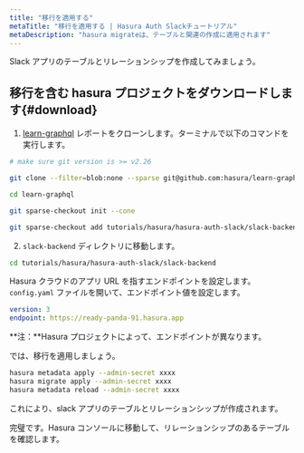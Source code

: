 ```yaml
---
title: "移行を適用する"
metaTitle: "移行を適用する | Hasura Auth Slackチュートリアル"
metaDescription: "hasura migrateは、テーブルと関連の作成に適用されます"
---
```


Slack アプリのテーブルとリレーションシップを作成してみましょう。

## 移行を含む hasura プロジェクトをダウンロードします{#download}

1. [learn-graphql](https://github.com/hasura/learn-graphql) レポートをクローンします。ターミナルで以下のコマンドを実行します。

```bash
# make sure git version is >= v2.26

git clone --filter=blob:none --sparse git@github.com:hasura/learn-graphql.git

cd learn-graphql

git sparse-checkout init --cone

git sparse-checkout add tutorials/hasura/hasura-auth-slack/slack-backend
```

2. `slack-backend` ディレクトリに移動します。

```bash
cd tutorials/hasura/hasura-auth-slack/slack-backend
```

Hasura クラウドのアプリ URL を指すエンドポイントを設定します。`config.yaml` ファイルを開いて、エンドポイント値を設定します。

```yaml
version: 3
endpoint: https://ready-panda-91.hasura.app
```

**注：**Hasura プロジェクトによって、エンドポイントが異なります。

では、移行を適用しましょう。

```bash
hasura metadata apply --admin-secret xxxx
hasura migrate apply --admin-secret xxxx
hasura metadata reload --admin-secret xxxx
```

これにより、slack アプリのテーブルとリレーションシップが作成されます。

完璧です。Hasura コンソールに移動して、リレーションシップのあるテーブルを確認します。
